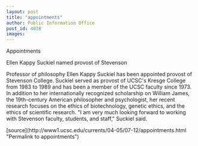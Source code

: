 ```yaml
---
layout: post
title: "appointments"
author: Public Information Office
post_id: 4038
images:
---
```


<p class="pagehead">
  Appointments
</p>
<p class="sectionhead">
  <a name="blumenthal" id="blumenthal"></a>Ellen Kappy Suckiel named provost of Stevenson
</p>
<p>
  Professor of philosophy Ellen Kappy Suckiel has been appointed provost of Stevenson College. Suckiel served as provost of UCSC's Kresge College from 1983 to 1989 and has been a member of the UCSC faculty since 1973. In addition to her internationally recognized scholarship on William James, the 19th-century American philosopher and psychologist, her recent research focuses on the ethics of biotechnology, genetic ethics, and the ethics of scientific research. "I am very much looking forward to working with Stevenson faculty, students, and staff," Suckiel said.
</p>
<p>

</p>
<p>

</p>
[source](http://www1.ucsc.edu/currents/04-05/07-12/appointments.html "Permalink to appointments")
